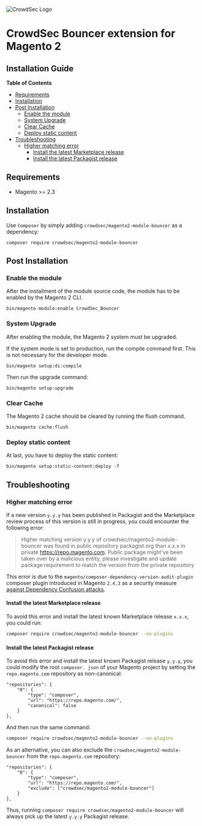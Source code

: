 ![CrowdSec Logo](images/logo_crowdsec.png)

# CrowdSec Bouncer extension for Magento 2

## Installation Guide


<!-- START doctoc generated TOC please keep comment here to allow auto update -->
<!-- DON'T EDIT THIS SECTION, INSTEAD RE-RUN doctoc TO UPDATE -->
**Table of Contents**

- [Requirements](#requirements)
- [Installation](#installation)
- [Post Installation](#post-installation)
  - [Enable the module](#enable-the-module)
  - [System Upgrade](#system-upgrade)
  - [Clear Cache](#clear-cache)
  - [Deploy static content](#deploy-static-content)
- [Troubleshooting](#troubleshooting)
  - [Higher matching error](#higher-matching-error)
    - [Install the latest Marketplace release](#install-the-latest-marketplace-release)
    - [Install the latest Packagist release](#install-the-latest-packagist-release)

<!-- END doctoc generated TOC please keep comment here to allow auto update -->


## Requirements

- Magento >= 2.3

## Installation

Use `Composer` by simply adding `crowdsec/magento2-module-bouncer` as a dependency:

    composer require crowdsec/magento2-module-bouncer 

## Post Installation

### Enable the module

After the installment of the module source code, the module has to be enabled by the Magento 2 CLI.

    bin/magento module:enable CrowdSec_Bouncer

### System Upgrade

After enabling the module, the Magento 2 system must be upgraded.

If the system mode is set to production, run the compile command first. This is not necessary for the developer mode.


    bin/magento setup:di:compile

Then run the upgrade command:


    bin/magento setup:upgrade

    
### Clear Cache

The Magento 2 cache should be cleared by running the flush command.

    bin/magento cache:flush

### Deploy static content

At last, you have to deploy the static content:

    bin/magento setup:static-content:deploy -f


## Troubleshooting

### Higher matching error

If a new version `y.y.y` has been published in Packagist and the Marketplace review process of this version is still in progress,
you could encounter the following error:

> Higher matching version y.y.y of crowdsec/magento2-module-bouncer was found in public repository packagist.org
> than x.x.x in private https://repo.magento.com. Public package might've been taken over by a malicious entity,
> please investigate and update package requirement to match the version from the private repository

This error is due to the `magento/composer-dependency-version-audit-plugin` composer plugin introduced in Magento `2.4.3` as a security measure [against Dependency Confusion attacks](https://support.magento.com/hc/en-us/articles/4410675867917-Composer-plugin-against-Dependency-Confusion-attacks).

#### Install the latest Marketplace release

To avoid this error and install the latest known Marketplace release `x.x.x`, you could run:

```bash
composer require crowdsec/magento2-module-bouncer --no-plugins
```

#### Install the latest Packagist release

To avoid this error and install the latest known Packagist release `y.y.y`, you could modify the root `composer.
json` of your Magento project by setting the `repo.magento.com` repository as non-canonical:

```
"repositories": {
    "0": {
        "type": "composer",
        "url": "https://repo.magento.com/",
        "canonical": false
    }
},
```
And then run the same command:
```bash
composer require crowdsec/magento2-module-bouncer --no-plugins
```

As an alternative, you can also exclude the `crowdsec/magento2-module-bouncer` from the `repo.magento.com` repository:
```
"repositories": {
    "0": {
        "type": "composer",
        "url": "https://repo.magento.com/",
        "exclude": ["crowdsec/magento2-module-bouncer"]
    }
},
```

Thus, running `composer require crowdsec/magento2-module-bouncer` will always pick up the latest `y.y.y` Packagist release.

